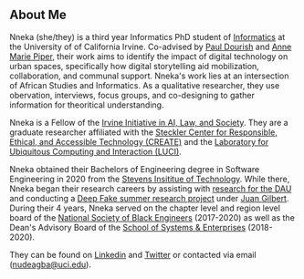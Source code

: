 ## About Me

Nneka (she/they) is a third year Informatics PhD student of [Informatics](https://www.informatics.uci.edu/) at the University of of California Irvine. Co-advised by [Paul Dourish](https://www.dourish.com/) and [Anne Marie Piper](https://www.ics.uci.edu/~ampiper/), their work aims to identify the impact of digital technology on urban spaces, specifically how digital storytelling aid mobilization, collaboration, and communal support. Nneka's work lies at an intersection of African Studies and Informatics. As a qualitative researcher, they use obervation, interviews, focus groups, and co-designing to gather information for theoritical understanding.

Nneka is a Fellow of the [Irvine Initiative in AI, Law, and Society](https://ucinoyce.org/). They are a graduate researcher affiliated with the [Steckler Center for Responsible, Ethical, and Accessible Technology (CREATE)](https://create.ics.uci.edu/) and the [Laboratory for Ubiquitous Computing and Interaction (LUCI)](https://luci.ics.uci.edu/). 

Nneka obtained their Bachelors of Engineering degree in Software Engineering in 2020 from the [Stevens Insititue of Technology](https://www.stevens.edu/). While there, Nneka began their research careers by assisting with [research for the DAU](https://sercuarc.org/publication/?id=248&pub-type=Technical-Report&publication=SERC-2021-TR-008-WRT-1018%3A+DAU+Credential+Development) and conducting a [Deep Fake summer research project](https://dreuarchive.cra.org/2019/Udeagbala/#portfolio) under [Juan Gilbert](http://www.juangilbert.com/). During their 4 years, Nneka served on the chapter level and region level board of the [National Society of Black Engineers](https://www.nsbe.org/About-Us) (2017-2020) as well as the Dean's Advisory Board of the [School of Systems & Enterprises](https://www.stevens.edu/school-systems-enterprises) (2018-2020). 

They can be found on [Linkedin](https://www.linkedin.com/in/nneka-udeagbala/) and [Twitter](https://twitter.com/FKAmozie) or contacted via email (nudeagba@uci.edu).
